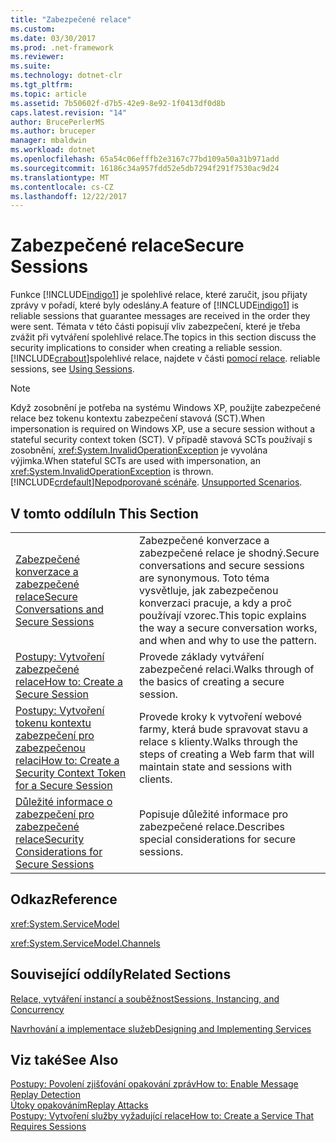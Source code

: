 ```yaml
---
title: "Zabezpečené relace"
ms.custom: 
ms.date: 03/30/2017
ms.prod: .net-framework
ms.reviewer: 
ms.suite: 
ms.technology: dotnet-clr
ms.tgt_pltfrm: 
ms.topic: article
ms.assetid: 7b50602f-d7b5-42e9-8e92-1f0413df0d8b
caps.latest.revision: "14"
author: BrucePerlerMS
ms.author: bruceper
manager: mbaldwin
ms.workload: dotnet
ms.openlocfilehash: 65a54c06efffb2e3167c77bd109a50a31b971add
ms.sourcegitcommit: 16186c34a957fdd52e5db7294f291f7530ac9d24
ms.translationtype: MT
ms.contentlocale: cs-CZ
ms.lasthandoff: 12/22/2017
---
```

# <a name="secure-sessions"></a><span data-ttu-id="da2b9-102">Zabezpečené relace</span><span class="sxs-lookup"><span data-stu-id="da2b9-102">Secure Sessions</span></span>
<span data-ttu-id="da2b9-103">Funkce [!INCLUDE[indigo1](../../../../includes/indigo1-md.md)] je spolehlivé relace, které zaručit, jsou přijaty zprávy v pořadí, které byly odeslány.</span><span class="sxs-lookup"><span data-stu-id="da2b9-103">A feature of [!INCLUDE[indigo1](../../../../includes/indigo1-md.md)] is reliable sessions that guarantee messages are received in the order they were sent.</span></span> <span data-ttu-id="da2b9-104">Témata v této části popisují vliv zabezpečení, které je třeba zvážit při vytváření spolehlivé relace.</span><span class="sxs-lookup"><span data-stu-id="da2b9-104">The topics in this section discuss the security implications to consider when creating a reliable session.</span></span> [!INCLUDE[crabout](../../../../includes/crabout-md.md)]<span data-ttu-id="da2b9-105">spolehlivé relace, najdete v části [pomocí relace](../../../../docs/framework/wcf/using-sessions.md).</span><span class="sxs-lookup"><span data-stu-id="da2b9-105"> reliable sessions, see [Using Sessions](../../../../docs/framework/wcf/using-sessions.md).</span></span>  
  
> [!NOTE]
>  <span data-ttu-id="da2b9-106">Když zosobnění je potřeba na systému Windows XP, použijte zabezpečené relace bez tokenu kontextu zabezpečení stavová (SCT).</span><span class="sxs-lookup"><span data-stu-id="da2b9-106">When impersonation is required on Windows XP, use a secure session without a stateful security context token (SCT).</span></span> <span data-ttu-id="da2b9-107">V případě stavová SCTs používají s zosobnění, <xref:System.InvalidOperationException> je vyvolána výjimka.</span><span class="sxs-lookup"><span data-stu-id="da2b9-107">When stateful SCTs are used with impersonation, an <xref:System.InvalidOperationException> is thrown.</span></span> [!INCLUDE[crdefault](../../../../includes/crdefault-md.md)]<span data-ttu-id="da2b9-108">[Nepodporované scénáře](../../../../docs/framework/wcf/feature-details/unsupported-scenarios.md).</span><span class="sxs-lookup"><span data-stu-id="da2b9-108"> [Unsupported Scenarios](../../../../docs/framework/wcf/feature-details/unsupported-scenarios.md).</span></span>  
  
## <a name="in-this-section"></a><span data-ttu-id="da2b9-109">V tomto oddílu</span><span class="sxs-lookup"><span data-stu-id="da2b9-109">In This Section</span></span>  
  
|||  
|-|-|  
|[<span data-ttu-id="da2b9-110">Zabezpečené konverzace a zabezpečené relace</span><span class="sxs-lookup"><span data-stu-id="da2b9-110">Secure Conversations and Secure Sessions</span></span>](../../../../docs/framework/wcf/feature-details/secure-conversations-and-secure-sessions.md)|<span data-ttu-id="da2b9-111">Zabezpečené konverzace a zabezpečené relace je shodný.</span><span class="sxs-lookup"><span data-stu-id="da2b9-111">Secure conversations and secure sessions are synonymous.</span></span> <span data-ttu-id="da2b9-112">Toto téma vysvětluje, jak zabezpečenou konverzaci pracuje, a kdy a proč používají vzorec.</span><span class="sxs-lookup"><span data-stu-id="da2b9-112">This topic explains the way a secure conversation works, and when and why to use the pattern.</span></span>|  
|[<span data-ttu-id="da2b9-113">Postupy: Vytvoření zabezpečené relace</span><span class="sxs-lookup"><span data-stu-id="da2b9-113">How to: Create a Secure Session</span></span>](../../../../docs/framework/wcf/feature-details/how-to-create-a-secure-session.md)|<span data-ttu-id="da2b9-114">Provede základy vytváření zabezpečené relaci.</span><span class="sxs-lookup"><span data-stu-id="da2b9-114">Walks through of the basics of creating a secure session.</span></span>|  
|[<span data-ttu-id="da2b9-115">Postupy: Vytvoření tokenu kontextu zabezpečení pro zabezpečenou relaci</span><span class="sxs-lookup"><span data-stu-id="da2b9-115">How to: Create a Security Context Token for a Secure Session</span></span>](../../../../docs/framework/wcf/feature-details/how-to-create-a-security-context-token-for-a-secure-session.md)|<span data-ttu-id="da2b9-116">Provede kroky k vytvoření webové farmy, která bude spravovat stavu a relace s klienty.</span><span class="sxs-lookup"><span data-stu-id="da2b9-116">Walks through the steps of creating a Web farm that will maintain state and sessions with clients.</span></span>|  
|[<span data-ttu-id="da2b9-117">Důležité informace o zabezpečení pro zabezpečené relace</span><span class="sxs-lookup"><span data-stu-id="da2b9-117">Security Considerations for Secure Sessions</span></span>](../../../../docs/framework/wcf/feature-details/security-considerations-for-secure-sessions.md)|<span data-ttu-id="da2b9-118">Popisuje důležité informace pro zabezpečené relace.</span><span class="sxs-lookup"><span data-stu-id="da2b9-118">Describes special considerations for secure sessions.</span></span>|  
  
## <a name="reference"></a><span data-ttu-id="da2b9-119">Odkaz</span><span class="sxs-lookup"><span data-stu-id="da2b9-119">Reference</span></span>  
 <xref:System.ServiceModel>  
  
 <xref:System.ServiceModel.Channels>  
  
## <a name="related-sections"></a><span data-ttu-id="da2b9-120">Související oddíly</span><span class="sxs-lookup"><span data-stu-id="da2b9-120">Related Sections</span></span>  
 [<span data-ttu-id="da2b9-121">Relace, vytváření instancí a souběžnost</span><span class="sxs-lookup"><span data-stu-id="da2b9-121">Sessions, Instancing, and Concurrency</span></span>](../../../../docs/framework/wcf/feature-details/sessions-instancing-and-concurrency.md)  
  
 [<span data-ttu-id="da2b9-122">Navrhování a implementace služeb</span><span class="sxs-lookup"><span data-stu-id="da2b9-122">Designing and Implementing Services</span></span>](../../../../docs/framework/wcf/designing-and-implementing-services.md)  
  
## <a name="see-also"></a><span data-ttu-id="da2b9-123">Viz také</span><span class="sxs-lookup"><span data-stu-id="da2b9-123">See Also</span></span>  
 [<span data-ttu-id="da2b9-124">Postupy: Povolení zjišťování opakování zpráv</span><span class="sxs-lookup"><span data-stu-id="da2b9-124">How to: Enable Message Replay Detection</span></span>](../../../../docs/framework/wcf/feature-details/how-to-enable-message-replay-detection.md)  
 [<span data-ttu-id="da2b9-125">Útoky opakováním</span><span class="sxs-lookup"><span data-stu-id="da2b9-125">Replay Attacks</span></span>](../../../../docs/framework/wcf/feature-details/replay-attacks.md)  
 [<span data-ttu-id="da2b9-126">Postupy: Vytvoření služby vyžadující relace</span><span class="sxs-lookup"><span data-stu-id="da2b9-126">How to: Create a Service That Requires Sessions</span></span>](../../../../docs/framework/wcf/feature-details/how-to-create-a-service-that-requires-sessions.md)
